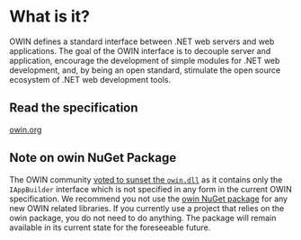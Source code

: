 # What is it?
OWIN defines a standard interface between .NET web servers and web applications. The goal of the OWIN interface is to decouple server and application, encourage the development of simple modules for .NET web development, and, by being an open standard, stimulate the open source ecosystem of .NET web development tools.

## Read the specification
[owin.org](http://owin.org/)

## Note on owin NuGet Package

The OWIN community [voted to sunset the `owin.dll`](https://groups.google.com/forum/#!topic/net-http-abstractions/YDbMZqGFVHA) as it contains only the `IAppBuilder` interface which is not specified in any form in the current OWIN specification. We recommend you not use the [owin NuGet package](https://www.nuget.org/packages/owin) for any new OWIN related libraries. If you currently use a project that relies on the owin package, you do not need to do anything. The package will remain available in its current state for the foreseeable future.

